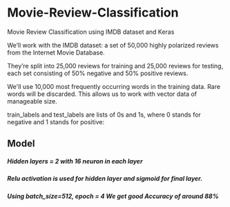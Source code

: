 # Movie-Review-Classification
Movie Review Classification using IMDB dataset and Keras

We’ll work with the IMDB dataset: a set of 50,000 highly polarized reviews from the Internet Movie Database.

They’re split into 25,000 reviews for training and 25,000 reviews for testing, each set consisting of 50% negative and 50% positive reviews.

We'll use 10,000 most frequently occurring words in the training data. Rare words will be discarded. This allows us to work with vector data of manageable size.

train_labels and test_labels are lists of 0s and 1s, where 0 stands for negative and 1 stands for positive:

## Model
##### Hidden layers = 2 with 16 neuron in each layer
##### Relu activation is used for hidden layer and sigmoid for final layer.
##### Using batch_size=512, epoch = 4 We get good Accuracy of around 88%
